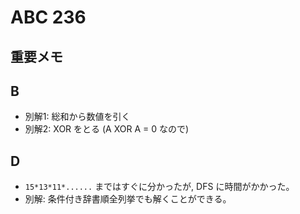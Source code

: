 # ABC 236

## 重要メモ

## B

- 別解1: 総和から数値を引く
- 別解2: XOR をとる (A XOR A = 0 なので)

## D

- `15*13*11*......` まではすぐに分かったが, DFS に時間がかかった。
- 別解: 条件付き辞書順全列挙でも解くことができる。

